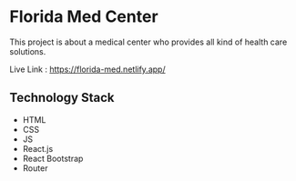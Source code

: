 # Florida Med Center

This project is about a medical center who provides all kind of health care solutions.

Live Link : https://florida-med.netlify.app/

## Technology Stack
- HTML
- CSS
- JS
- React.js
- React Bootstrap
- Router